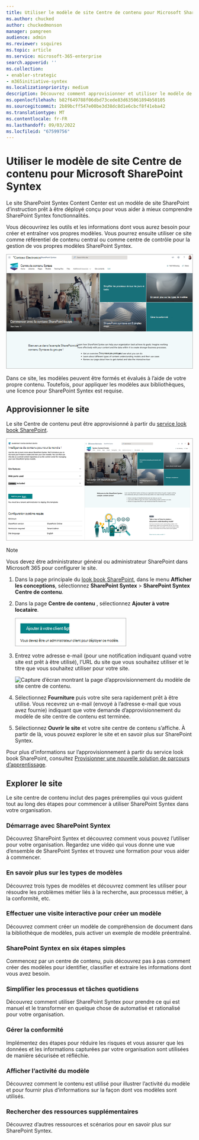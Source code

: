 ```yaml
---
title: Utiliser le modèle de site Centre de contenu pour Microsoft SharePoint Syntex
ms.author: chucked
author: chuckedmonson
manager: pamgreen
audience: admin
ms.reviewer: ssquires
ms.topic: article
ms.service: microsoft-365-enterprise
search.appverid: ''
ms.collection:
- enabler-strategic
- m365initiative-syntex
ms.localizationpriority: medium
description: Découvrez comment approvisionner et utiliser le modèle de site Centre de contenu dans Microsoft SharePoint Syntex.
ms.openlocfilehash: b82f649788f06dbd73cede83d635061894b50105
ms.sourcegitcommit: 2b89bcff547e00be3d38dc8d1e6cbcf8f41eba42
ms.translationtype: MT
ms.contentlocale: fr-FR
ms.lasthandoff: 09/03/2022
ms.locfileid: "67599756"
---
```

# <a name="use-the-content-center-site-template-for-microsoft-sharepoint-syntex"></a>Utiliser le modèle de site Centre de contenu pour Microsoft SharePoint Syntex

Le site SharePoint Syntex Content Center est un modèle de site SharePoint d’instruction prêt à être déployé conçu pour vous aider à mieux comprendre SharePoint Syntex fonctionnalités.

Vous découvrirez les outils et les informations dont vous aurez besoin pour créer et entraîner vos propres modèles. Vous pourrez ensuite utiliser ce site comme référentiel de contenu central ou comme centre de contrôle pour la gestion de vos propres modèles SharePoint Syntex.

![Capture d’écran de la page d’accueil du modèle de site centre de contenu.](../media/content-understanding/content-center-site-home-page.png)

Dans ce site, les modèles peuvent être formés et évalués à l’aide de votre propre contenu. Toutefois, pour appliquer les modèles aux bibliothèques, une licence pour SharePoint Syntex est requise.  

## <a name="provision-the-site"></a>Approvisionner le site

Le site Centre de contenu peut être approvisionné à partir du [service look book SharePoint](https://lookbook.microsoft.com/).

![Capture d’écran de la page d’approvisionnement du modèle de site du Centre de contenu.](../media/content-understanding/content-center-site-provisioning-page.png)

> [!NOTE]
> Vous devez être administrateur général ou administrateur SharePoint dans Microsoft 365 pour configurer le site.

1. Dans la page principale du [look book SharePoint](https://lookbook.microsoft.com/), dans le menu **Afficher les conceptions**, sélectionnez **SharePoint Syntex** >  **SharePoint Syntex Centre de contenu**.

2. Dans la page **Centre de contenu** , sélectionnez **Ajouter à votre locataire**.

    ![Capture d’écran du bouton Ajouter à votre locataire dans la page d’approvisionnement du modèle de site du Centre de contenu.](../media/content-understanding/content-center-site-add-to-your-tenant.png)

3. Entrez votre adresse e-mail (pour une notification indiquant quand votre site est prêt à être utilisé), l’URL du site que vous souhaitez utiliser et le titre que vous souhaitez utiliser pour votre site. 

    ![Capture d’écran montrant la page d’approvisionnement du modèle de site centre de contenu.](../media/content-understanding/content-center-email-and-url.png)

4. Sélectionnez **Fourniture** puis votre site sera rapidement prêt à être utilisé. Vous recevrez un e-mail (envoyé à l’adresse e-mail que vous avez fournie) indiquant que votre demande d’approvisionnement du modèle de site centre de contenu est terminée.

5. Sélectionnez **Ouvrir le site** et votre site centre de contenu s’affiche. À partir de là, vous pouvez explorer le site et en savoir plus sur SharePoint Syntex. 

Pour plus d’informations sur l’approvisionnement à partir du service look book SharePoint, consultez [Provisionner une nouvelle solution de parcours d’apprentissage](/office365/customlearning/custom_provision).

## <a name="explore-the-site"></a>Explorer le site

Le site centre de contenu inclut des pages préremplies qui vous guident tout au long des étapes pour commencer à utiliser SharePoint Syntex dans votre organisation. 

### <a name="get-started-with-sharepoint-syntex"></a>Démarrage avec SharePoint Syntex

Découvrez SharePoint Syntex et découvrez comment vous pouvez l’utiliser pour votre organisation. Regardez une vidéo qui vous donne une vue d’ensemble de SharePoint Syntex et trouvez une formation pour vous aider à commencer.

### <a name="learn-about-model-types"></a>En savoir plus sur les types de modèles

Découvrez trois types de modèles et découvrez comment les utiliser pour résoudre les problèmes métier liés à la recherche, aux processus métier, à la conformité, etc.

### <a name="take-an-interactive-tour-to-create-a-model"></a>Effectuer une visite interactive pour créer un modèle

Découvrez comment créer un modèle de compréhension de document dans la bibliothèque de modèles, puis activer un exemple de modèle préentraîné.

### <a name="sharepoint-syntex-in-six-simple-steps"></a>SharePoint Syntex en six étapes simples

Commencez par un centre de contenu, puis découvrez pas à pas comment créer des modèles pour identifier, classifier et extraire les informations dont vous avez besoin.

### <a name="streamline-everyday-processes-and-tasks"></a>Simplifier les processus et tâches quotidiens

Découvrez comment utiliser SharePoint Syntex pour prendre ce qui est manuel et le transformer en quelque chose de automatisé et rationalisé pour votre organisation.

### <a name="manage-compliance"></a>Gérer la conformité

Implémentez des étapes pour réduire les risques et vous assurer que les données et les informations capturées par votre organisation sont utilisées de manière sécurisée et réfléchie.

### <a name="view-model-activity"></a>Afficher l’activité du modèle

Découvrez comment le contenu est utilisé pour illustrer l’activité du modèle et pour fournir plus d’informations sur la façon dont vos modèles sont utilisés.

### <a name="find-additional-resources"></a>Rechercher des ressources supplémentaires

Découvrez d’autres ressources et scénarios pour en savoir plus sur SharePoint Syntex.


